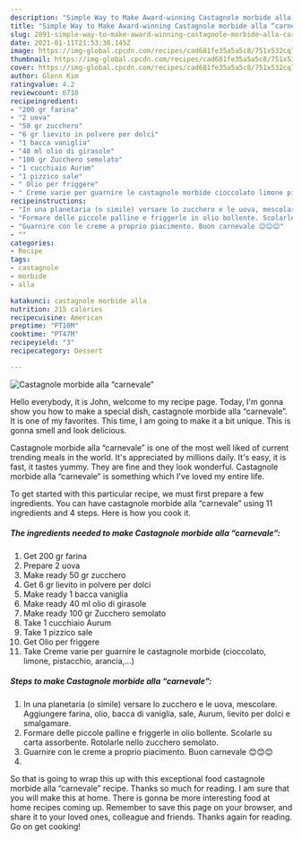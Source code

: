 ```yaml
---
description: "Simple Way to Make Award-winning Castagnole morbide alla “carnevale”"
title: "Simple Way to Make Award-winning Castagnole morbide alla “carnevale”"
slug: 2891-simple-way-to-make-award-winning-castagnole-morbide-alla-carnevale
date: 2021-01-11T21:53:38.145Z
image: https://img-global.cpcdn.com/recipes/cad681fe35a5a5c8/751x532cq70/castagnole-morbide-alla-carnevale-recipe-main-photo.jpg
thumbnail: https://img-global.cpcdn.com/recipes/cad681fe35a5a5c8/751x532cq70/castagnole-morbide-alla-carnevale-recipe-main-photo.jpg
cover: https://img-global.cpcdn.com/recipes/cad681fe35a5a5c8/751x532cq70/castagnole-morbide-alla-carnevale-recipe-main-photo.jpg
author: Glenn Kim
ratingvalue: 4.2
reviewcount: 6710
recipeingredient:
- "200 gr farina"
- "2 uova"
- "50 gr zucchero"
- "6 gr lievito in polvere per dolci"
- "1 bacca vaniglia"
- "40 ml olio di girasole"
- "100 gr Zucchero semolato"
- "1 cucchiaio Aurum"
- "1 pizzico sale"
- " Olio per friggere"
- " Creme varie per guarnire le castagnole morbide cioccolato limone pistacchio arancia"
recipeinstructions:
- "In una planetaria (o simile) versare lo zucchero e le uova, mescolare. Aggiungere farina, olio, bacca di vaniglia, sale, Aurum, lievito per dolci e smalgamare."
- "Formare delle piccole palline e friggerle in olio bollente. Scolarle su carta assorbente. Rotolarle nello zucchero semolato."
- "Guarnire con le creme a proprio piacimento. Buon carnevale 😊😊😊"
- ""
categories:
- Recipe
tags:
- castagnole
- morbide
- alla

katakunci: castagnole morbide alla 
nutrition: 215 calories
recipecuisine: American
preptime: "PT10M"
cooktime: "PT47M"
recipeyield: "3"
recipecategory: Dessert

---
```



![Castagnole morbide alla “carnevale”](https://img-global.cpcdn.com/recipes/cad681fe35a5a5c8/751x532cq70/castagnole-morbide-alla-carnevale-recipe-main-photo.jpg)

Hello everybody, it is John, welcome to my recipe page. Today, I'm gonna show you how to make a special dish, castagnole morbide alla “carnevale”. It is one of my favorites. This time, I am going to make it a bit unique. This is gonna smell and look delicious.



Castagnole morbide alla “carnevale” is one of the most well liked of current trending meals in the world. It's appreciated by millions daily. It's easy, it is fast, it tastes yummy. They are fine and they look wonderful. Castagnole morbide alla “carnevale” is something which I've loved my entire life.


To get started with this particular recipe, we must first prepare a few ingredients. You can have castagnole morbide alla “carnevale” using 11 ingredients and 4 steps. Here is how you cook it.

<!--inarticleads1-->

##### The ingredients needed to make Castagnole morbide alla “carnevale”:

1. Get 200 gr farina
1. Prepare 2 uova
1. Make ready 50 gr zucchero
1. Get 6 gr lievito in polvere per dolci
1. Make ready 1 bacca vaniglia
1. Make ready 40 ml olio di girasole
1. Make ready 100 gr Zucchero semolato
1. Take 1 cucchiaio Aurum
1. Take 1 pizzico sale
1. Get  Olio per friggere
1. Take  Creme varie per guarnire le castagnole morbide (cioccolato, limone, pistacchio, arancia,...)




<!--inarticleads2-->

##### Steps to make Castagnole morbide alla “carnevale”:

1. In una planetaria (o simile) versare lo zucchero e le uova, mescolare. Aggiungere farina, olio, bacca di vaniglia, sale, Aurum, lievito per dolci e smalgamare.
1. Formare delle piccole palline e friggerle in olio bollente. Scolarle su carta assorbente. Rotolarle nello zucchero semolato.
1. Guarnire con le creme a proprio piacimento. Buon carnevale 😊😊😊
1. 




So that is going to wrap this up with this exceptional food castagnole morbide alla “carnevale” recipe. Thanks so much for reading. I am sure that you will make this at home. There is gonna be more interesting food at home recipes coming up. Remember to save this page on your browser, and share it to your loved ones, colleague and friends. Thanks again for reading. Go on get cooking!
